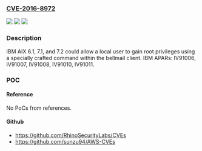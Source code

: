 ### [CVE-2016-8972](https://cve.mitre.org/cgi-bin/cvename.cgi?name=CVE-2016-8972)
![](https://img.shields.io/static/v1?label=Product&message=AIX&color=blue)
![](https://img.shields.io/static/v1?label=Version&message=n%2Fa&color=blue)
![](https://img.shields.io/static/v1?label=Vulnerability&message=Gain%20Privileges&color=brighgreen)

### Description

IBM AIX 6.1, 7.1, and 7.2 could allow a local user to gain root privileges using a specially crafted command within the bellmail client. IBM APARs: IV91006, IV91007, IV91008, IV91010, IV91011.

### POC

#### Reference
No PoCs from references.

#### Github
- https://github.com/RhinoSecurityLabs/CVEs
- https://github.com/sunzu94/AWS-CVEs

